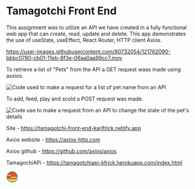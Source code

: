 # Tamagotchi Front End

This assignment was to utilize an API we have created in a fully functional web app that can create, read, update and delete. This app demonstrates the use of useState, useEffect, React Router, HTTP client Axios.

https://user-images.githubusercontent.com/80732054/121762090-bbbc0780-cb01-11eb-8f3e-06aa0aa99cc7.mov

To retrieve a list of "Pets" from the API a GET request waas made using asxios.

<img width="512" alt="Code used to make a request for a list of pet name from an API" src="https://user-images.githubusercontent.com/80732054/121763300-dd6cbd00-cb08-11eb-8ae9-4a9cdf9f2a24.png">

To add, feed, play and scold a POST request was made.

<img width="512" alt="Code use to make a request from an API to change the state of the pet's details" src="https://user-images.githubusercontent.com/80732054/121763325-04c38a00-cb09-11eb-8df1-ec128536af8a.png">

Site - https://tamagotchi-front-end-karlfrick.netlify.app

Axios website - https://axios-http.com

Axios github - https://github.com/axios/axios

TamagochiAPi - https://tamagotchiapi-kfrick.herokuapp.com/index.html

![SDG](./docs/button.png)
